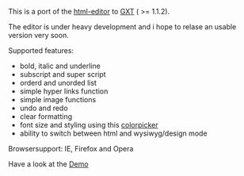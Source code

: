 This is a port of the [html-editor](http://code.google.com/p/gwt-html-editor/) to [GXT](http://extjs.com/products/gxt/) ( >= 1.1.2).

The editor is under heavy development and i hope to relase an usable version very soon.

Supported features:

  * bold, italic and underline
  * subscript and super script
  * orderd and unorded list
  * simple hyper links function
  * simple image functions
  * undo and redo
  * clear formatting
  * font size and styling using this [colorpicker](http://code.google.com/p/auroris/)
  * ability to switch between html and wysiwyg/design mode

Browsersupport: IE, Firefox and Opera

Have a look at the [Demo](http://www.iverein.de/gxtrte/GxtRteExample.html)